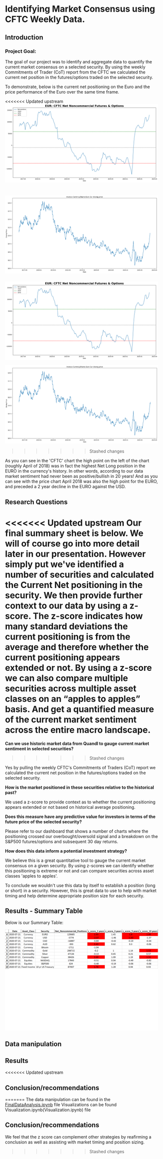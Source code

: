 # Identifying Market Consensus using CFTC Weekly Data.

## Introduction
### Project Goal: 
The goal of our project was to identify and aggregate data to quantify the current market consensus on a selected security. By using the weekly Commitments of Trader (CoT) report from the CFTC we calculated the current net position in the futures/options traded on the selected security.

To demonstrate, below is the current net positioning on the Euro and the price performance of the Euro over the same time frame.

<<<<<<< Updated upstream
![EURCFTC](Working_Files/EURcftc.png)

![EURprice](Working_Files/EURprice.png)
=======
![EURCFTC](Images/EURcftc.png)

![EURprice](Images/EURprice.png)
>>>>>>> Stashed changes

As you can see in the 'CFTC' chart the high point on the left of the chart (roughly April of 2018) was in fact the highest Net Long position in the EURO in the currency's history. In other words, according to our data market sentiment had never been as positive/bullish in 20 years! And as you can see with the price chart April 2018 was also the high point for the EURO, and preceded a 2 year decline in the EURO against the USD.

## Research Questions

<<<<<<< Updated upstream
Our final summary sheet is below. We will of course go into more detail later in our presentation. However simply put we've identified a number of securities and calculated the Current Net positioning in the security. We then provide further context to our data by using a z-score. The z-score indicates how many standard deviations the current positioning is from the average and therefore whether the current positioning appears extended or not. By using a z-score we can also compare multiple securities across multiple asset classes on an “apples to apples” basis. And get a quantified measure of the current market sentiment across the entire macro landscape.
=======
**Can we use historic market data from Quandl to gauge current market sentiment in selected securities?**
>>>>>>> Stashed changes

Yes by pulling the weekly CFTC's Commitments of Traders (CoT) report we calculated the current net position in the futures/options traded on the selected security. 

**How is the market positioned in these securities relative to the historical past?** 

We used a z-score to provide context as to whether the current positioning appears extended or not based on historical average positioning.

**Does this measure have any predictive value for investors in terms of the future price of the selected security?** 

Please refer to our dashboard that shows a number of charts where the positioning crossed our overbought/oversold signal and a breakdown on the S&P500 futures/options and subsequent 30 day returns.

**How does this data inform a potential investment strategy?** 

We believe this is a great quantitative tool to gauge the current market consensus on a given security. By using z-scores we can identify whether this positioning is extreme or not and can compare securities across asset classes 'apples to apples'. 

To conclude we wouldn't use this data by itself to establish a position (long or short) in a security. However, this is great data to use to help with market timing and help determine appropriate position size for each security.


## Results - Summary Table

Below is our Summary Table:

![Summarysheet](Images/Summary_table.png)

## Data manipulation


## Results

<<<<<<< Updated upstream
## Conclusion/recommendations
=======
The data manipulation can be found in the [FinalDataAnalysis.ipynb](FinalDataAnalysis.ipynb) file
Visualizations can be found Visualization.ipynb(Visualization.ipynb) file

## Conclusion/recommendations

We feel that the z score can complement other strategies by reafirming a conclusion as well as assisting with market timing and position sizing.
>>>>>>> Stashed changes
